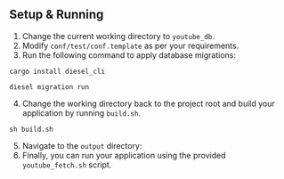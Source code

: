 ## Setup & Running

1. Change the current working directory to `youtube_db`.
2. Modify `conf/test/conf.template` as per your requirements.
3. Run the following command to apply database migrations:
```shell
cargo install diesel_cli
```
 ```shell
diesel migration run
```
4. Change the working directory back to the project root and build your application by running `build.sh`.
```shell
sh build.sh
```
5. Navigate to the `output` directory:
6. Finally, you can run your application using the provided `youtube_fetch.sh` script.
